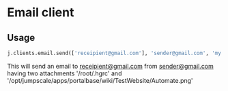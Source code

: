 # Email client

## Usage

```python
j.clients.email.send(['receipient@gmail.com'], 'sender@gmail.com', 'my subject', 'My email body', ['/root/.hgrc', '/opt/jumpscale/apps/portalbase/wiki/TestWebsite/Automate.png'])
```

This will send an email to [receipient@gmail.com](mailto:receipient@gmail.com) from [sender@gmail.com](mailto:sender@gmail.com) having two attachments '/root/.hgrc' and '/opt/jumpscale/apps/portalbase/wiki/TestWebsite/Automate.png'
